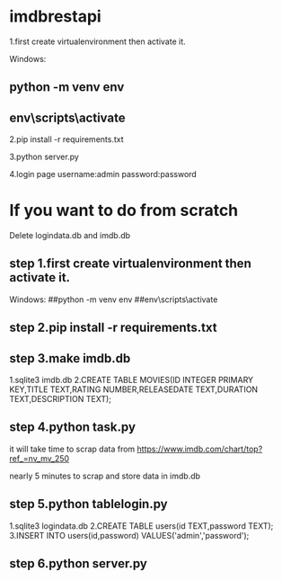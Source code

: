 # imdbrestapi


1.first create virtualenvironment then activate it.

Windows:
## python -m venv env
## env\scripts\activate


2.pip install -r requirements.txt


3.python server.py

4.login page username:admin password:password


# If you want to do from scratch

Delete logindata.db and imdb.db

## step 1.first create virtualenvironment then activate it.

Windows:
##python -m venv env
##env\scripts\activate


## step 2.pip install -r requirements.txt


## step 3.make imdb.db

1.sqlite3 imdb.db
2.CREATE TABLE MOVIES(ID INTEGER PRIMARY KEY,TITLE TEXT,RATING NUMBER,RELEASEDATE TEXT,DURATION TEXT,DESCRIPTION TEXT);



## step 4.python task.py

it will take time to scrap data from https://www.imdb.com/chart/top?ref_=nv_mv_250

nearly 5 minutes to scrap and store data in imdb.db


## step 5.python tablelogin.py

1.sqlite3 logindata.db
2.CREATE TABLE users(id TEXT,password TEXT);
3.INSERT INTO users(id,password) VALUES('admin','password');

## step 6.python server.py


